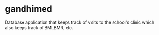 # gandhimed
Database application that keeps track of visits to the school's clinic which also keeps track of BMI,BMR, etc.
